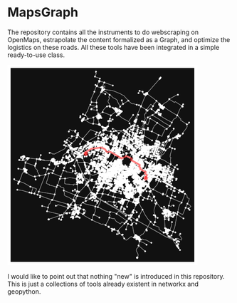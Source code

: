 # MapsGraph
The repository contains all the instruments to do webscraping on OpenMaps, estrapolate the content formalized as a Graph, and optimize the logistics on these roads.
All these tools have been integrated in a simple ready-to-use class.

![alt text](https://github.com/mattianeroni/MapsGraph/blob/main/st.png)

I would like to point out that nothing "new" is introduced in this repository. This is just a collections of tools already existent in networkx and geopython.
